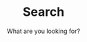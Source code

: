 ---
layout: page
title: Search
permalink: /search/
subtitle: "What are you looking for?"
feature-img: ""
icon: "fa-search"
---